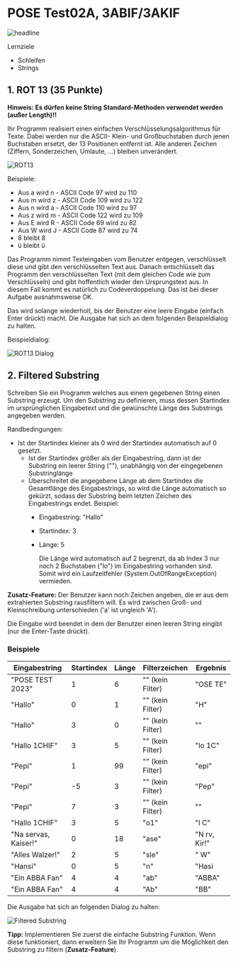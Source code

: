 ﻿# POSE Test02A, 3ABIF/3AKIF

![headline](line.png)

Lernziele

- Schleifen
- Strings
  
## 1. ROT 13 (35 Punkte)

**Hinweis: Es dürfen keine String Standard-Methoden verwendet werden (außer Length)!!**

Ihr Programm realisiert einen einfachen Verschlüsselungsalgorithmus für Texte. Dabei werden nur die ASCII- Klein- und Großbuchstaben durch jenen Buchstaben ersetzt, der 13 Positionen entfernt ist. Alle anderen Zeichen (Ziffern, Sonderzeichen, Umlaute, …) bleiben unverändert.

![ROT13](rot13.png)

Beispiele:

- Aus a wird n - ASCII Code 97 wird zu 110
- Aus m wird z - ASCII Code 109 wird zu 122
- Aus n wird a - ASCII Code 110 wird zu 97
- Aus z wird m - ASCII Code 122 wird zu 109
- Aus E wird R - ASCII Code 69 wird zu 82
- Aus W wird J - ASCII Code 87 wird zu 74
- 8 bleibt 8
- ü bleibt ü

Das Programm nimmt Texteingaben vom Benutzer entgegen, verschlüsselt diese und gibt den verschlüsselten Text aus. Danach entschlüsselt das Programm den verschlüsselten Text (mit dem gleichen Code wie zum Verschlüsseln) und gibt hoffentlich wieder den Ursprungstext aus. In diesem Fall kommt es natürlich zu Codeverdoppelung. Das ist bei dieser Aufgabe ausnahmsweise OK.

Das wird solange wiederholt, bis der Benutzer eine leere Eingabe (einfach Enter drückt) macht. Die Ausgabe hat sich an dem folgenden Beispieldialog zu halten.

Beispieldialog:

![ROT13 Dialog](rot13_dialog.png)

## 2. Filtered Substring

Schreiben Sie ein Programm welches aus einem gegebenen String einen Substring erzeugt. Um den Substring zu definieren, muss dessen Startindex im ursprünglichen Eingabetext und die gewünschte Länge des Substrings angegeben werden.

Randbedingungen:

- Ist der Startindex kleiner als 0 wird der Startindex automatisch auf 0 gesetzt.
  - Ist der Startindex größer als der Eingabestring, dann ist der Substring ein leerer String (""), unabhängig von der eingegebenen Substringlänge
  - Überschreitet die angegebene Länge ab dem Startindex die Gesamtlänge des Eingabestrings, so wird die Länge automatisch so gekürzt, sodass der Substring beim letzten Zeichen des Eingabestrings endet.
    Beispiel:
    - Eingabestring: "Hallo"
    - Startindex: 3
    - Länge: 5

      Die Länge wird automatisch auf 2 begrenzt, da ab Index 3 nur noch 2 Buchstaben ("lo") im Eingabestring vorhanden sind. Somit wird ein Laufzeitfehler (System.OutOfRangeException) vermieden.

**Zusatz-Feature:** Der Benutzer kann noch Zeichen angeben, die er aus dem extrahierten Substring rausfiltern will. Es wird zwischen Groß- und Kleinschreibung unterschieden ('a' ist ungleich 'A').

Die Eingabe wird beendet in dem der Benutzer einen leeren String eingibt (nur die Enter-Taste drückt).

### Beispiele

|Eingabestring|Startindex|Länge|Filterzeichen|Ergebnis|
| - | - | - | - | - |
|"POSE TEST 2023"|1|6|"" (kein Filter)|"OSE TE"|
|"Hallo"|0|1|"" (kein Filter)|"H"|
|"Hallo"|3|0|"" (kein Filter)|""|
|"Hallo 1CHIF"|3|5|"" (kein Filter)|"lo 1C"|
|"Pepi"|1|99|"" (kein Filter)|"epi"|
|"Pepi"|-5|3|"" (kein Filter)|"Pep"|
|"Pepi"|7|3|"" (kein Filter)|""|
|"Hallo 1CHIF"|3|5|"o1"|"l C"|
|"Na servas, Kaiser!"|0|18|"ase"|"N rv, Kir!"|
|"Alles Walzer!"|2|5|"sle"|" W"|
|"Hansi"|0|5|"n"|"Hasi|
|"Ein ABBA Fan"|4|4|"ab"|"ABBA"|
|"Ein ABBA Fan"|4|4|"Ab"|"BB"|

Die Ausgabe hat sich an folgenden Dialog zu halten:

![Filtered Substring](filtered_substring_dialog.png)

**Tipp:** Implementieren Sie zuerst die einfache Substring Funktion. Wenn diese funktioniert, dann erweitern Sie Ihr Programm um die Möglichkeit den Substring zu filtern (**Zusatz-Feature**).
